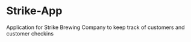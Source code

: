 # Strike-App
Application for Strike Brewing Company to keep track of customers and customer checkins
